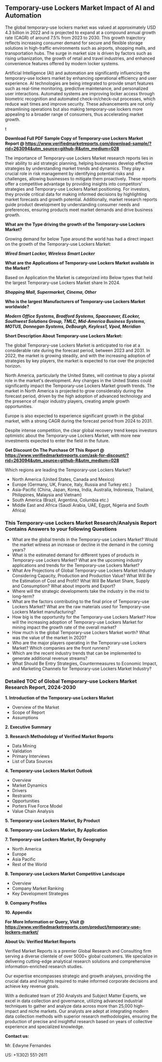 <h2>Temporary-use Lockers Market Impact of AI and Automation</h2><p>The global temporary-use lockers market was valued at approximately USD 4.3 billion in 2022 and is projected to expand at a compound annual growth rate (CAGR) of around 7.5% from 2023 to 2030. This growth trajectory reflects increasing consumer demand for secure and flexible storage solutions in high-traffic environments such as airports, shopping malls, and transportation hubs. The surge in market size is driven by factors such as rising urbanization, the growth of retail and travel industries, and enhanced convenience features offered by modern locker systems.</p><p>Artificial Intelligence (AI) and automation are significantly influencing the temporary-use lockers market by enhancing operational efficiency and user experience. AI technologies are being integrated to provide smart features such as real-time monitoring, predictive maintenance, and personalized user interactions. Automated systems are improving locker access through biometric recognition and automated check-in/check-out processes, which reduce wait times and improve security. These advancements are not only streamlining operations but also making temporary-use lockers more appealing to a broader range of consumers, thus accelerating market growth.</p>t</p><p id="" class=""><strong>Download Full PDF Sample Copy of Temporary-use Lockers Market Report @ <a href="https://www.verifiedmarketreports.com/download-sample/?rid=263094&utm_source=github-R&utm_medium=028" target="_blank">https://www.verifiedmarketreports.com/download-sample/?rid=263094&utm_source=github-R&utm_medium=028</a></strong></p><p>The importance of&nbsp;Temporary-use Lockers Market research reports lies in their ability to aid strategic planning, helping businesses develop effective strategies by understanding market trends and dynamics. They play a crucial role in risk management by identifying potential risks and challenges, allowing businesses to mitigate them proactively. These reports offer a competitive advantage by providing insights into competitors' strategies and Temporary-use Lockers Market positioning. For investors, they provide critical data for making informed decisions by highlighting market forecasts and growth potential. Additionally, market research reports guide product development by understanding consumer needs and preferences, ensuring products meet market demands and drive business growth.</p><p><strong>What are the&nbsp;Type driving the growth of the Temporary-use Lockers Market?</strong></p><p id="" class="">Growing demand for below Type around the world has had a direct impact on the growth of the Temporary-use Lockers Market:</p><em><strong>Wired Smart Locker, Wireless Smart Locker</strong></em></p><strong>What are the&nbsp;Applications&nbsp;of Temporary-use Lockers Market available in the Market?</strong></p><p id="" class="">Based on Application the Market is categorized into Below types that held the largest Temporary-use Lockers Market share In 2024.</p><em><strong>Shopping Mall, Supermarket, Cinema, Other</strong></em></p><strong>Who is the largest Manufacturers of Temporary-use Lockers Market worldwide?</strong></p><p><em><strong>Modern Office Systems, Bradford Systems, Spacesaver, ELocker, Southwest Solutions Group, TMLC, Mid-America Business Systems, MOTUS, Donnegan Systems, DeBourgh, Keyless1, Vpod, Meridian</strong></em></p><p id="" class=""><strong>Short Description About Temporary-use Lockers Market:</strong></p><p>The global Temporary-use Lockers Market is anticipated to rise at a considerable rate during the forecast period, between 2023 and 2031. In 2022, the market is growing steadily, and with the increasing adoption of strategies by key players, the market is expected to rise over the projected horizon.</p><p>North America, particularly the United States, will continue to play a pivotal role in the market's development. Any changes in the United States could significantly impact the Temporary-use Lockers Market growth trends. The market in North America is projected to grow considerably during the forecast period, driven by the high adoption of advanced technology and the presence of major industry players, creating ample growth opportunities.</p><p>Europe is also expected to experience significant growth in the global market, with a strong CAGR during the forecast period from 2024 to 2031.</p><p>Despite intense competition, the clear global recovery trend keeps investors optimistic about the Temporary-use Lockers Market, with more new investments expected to enter the field in the future.</p><p id="" class=""><strong>Get Discount On The Purchase Of This Report @ <a href="https://www.verifiedmarketreports.com/ask-for-discount/?rid=263094&utm_source=github-R&utm_medium=028" target="_blank">https://www.verifiedmarketreports.com/ask-for-discount/?rid=263094&utm_source=github-R&utm_medium=028</a></strong></p>Which regions are leading the Temporary-use Lockers Market?</p><ul><li>North America (United States, Canada and Mexico)</li><li>Europe (Germany, UK, France, Italy, Russia and Turkey etc.)</li><li>Asia-Pacific (China, Japan, Korea, India, Australia, Indonesia, Thailand, Philippines, Malaysia and Vietnam)</li><li>South America (Brazil, Argentina, Columbia etc.)</li><li>Middle East and Africa (Saudi Arabia, UAE, Egypt, Nigeria and South Africa)</li></ul><h3 id="" class="">This Temporary-use Lockers Market Research/Analysis Report Contains Answers to your following Questions</h3><ul><li>What are the global trends in the Temporary-use Lockers Market? Would the market witness an increase or decline in the demand in the coming years?</li><li>What is the estimated demand for different types of products in Temporary-use Lockers Market? What are the upcoming industry applications and trends for the Temporary-use Lockers Market?</li><li>What Are Projections of Global Temporary-use Lockers Market Industry Considering Capacity, Production and Production Value? What Will Be the Estimation of Cost and Profit? What Will Be Market Share, Supply and Consumption? What about imports and Export?</li><li>Where will the strategic developments take the industry in the mid to long-term?</li><li>What are the factors contributing to the final price of Temporary-use Lockers Market? What are the raw materials used for Temporary-use Lockers Market manufacturing?</li><li>How big is the opportunity for the Temporary-use Lockers Market? How will the increasing adoption of Temporary-use Lockers Market for mining impact the growth rate of the overall market?</li><li>How much is the global Temporary-use Lockers Market worth? What was the value of the market In 2020?</li><li>Who are the major players operating in the Temporary-use Lockers Market? Which companies are the front runners?</li><li>Which are the recent industry trends that can be implemented to generate additional revenue streams?</li><li>What Should Be Entry Strategies, Countermeasures to Economic Impact, and Marketing Channels for Temporary-use Lockers Market Industry?</li></ul><h3 id="" class="">Detailed TOC of Global Temporary-use Lockers Market Research Report, 2024-2030</h3><p id="" class=""><strong>1. Introduction of the Temporary-use Lockers Market</strong></p><ul><li>Overview of the Market</li><li>Scope of Report</li><li>Assumptions</li></ul><p id="" class=""><strong>2. Executive Summary</strong></p><p id="" class=""><strong>3. Research Methodology of Verified Market Reports</strong></p><ul><li>Data Mining</li><li>Validation</li><li>Primary Interviews</li><li>List of Data Sources</li></ul><p id="" class=""><strong>4. Temporary-use Lockers Market Outlook</strong></p><ul><li>Overview</li><li>Market Dynamics</li><li>Drivers</li><li>Restraints</li><li>Opportunities</li><li>Porters Five Force Model</li><li>Value Chain Analysis</li></ul><p id="" class=""><strong>5. Temporary-use Lockers Market, By Product</strong></p><p id="" class=""><strong>6. Temporary-use Lockers Market, By Application</strong></p><p id="" class=""><strong>7. Temporary-use Lockers Market, By Geography</strong></p><ul><li>North America</li><li>Europe</li><li>Asia Pacific</li><li>Rest of the World</li></ul><p id="" class=""><strong>8. Temporary-use Lockers Market Competitive Landscape</strong></p><ul><li>Overview</li><li>Company Market Ranking</li><li>Key Development Strategies</li></ul><p id="" class=""><strong>9. Company Profiles</strong></p><p id="" class=""><strong>10. Appendix</strong></p><p id="" class=""><strong>For More Information or Query, Visit @ <a href="https://www.verifiedmarketreports.com/product/temporary-use-lockers-market/" target="_blank">https://www.verifiedmarketreports.com/product/temporary-use-lockers-market/</a></strong></p><p id="" class=""><strong>About Us: Verified Market Reports</strong></p><p id="" class="">Verified Market Reports is a premier Global Research and Consulting firm serving a diverse clientele of over 5000+ global customers. We specialize in delivering cutting-edge analytical research solutions and comprehensive information-enriched research studies.</p><p id="" class="">Our expertise encompasses strategic and growth analyses, providing the crucial data and insights required to make informed corporate decisions and achieve key revenue goals.</p><p id="" class="">With a dedicated team of 250 Analysts and Subject Matter Experts, we excel in data collection and governance, utilizing advanced industrial techniques to gather and analyze data across more than 25,000 high-impact and niche markets. Our analysts are adept at integrating modern data collection methods with superior research methodologies, ensuring the production of precise and insightful research based on years of collective experience and specialized knowledge.</p><p id="" class=""><strong>Contact us:</strong></p><p id="" class="">Mr. Edwyne Fernandes</p><p id="" class="">US: +1(302) 551-2611</p>